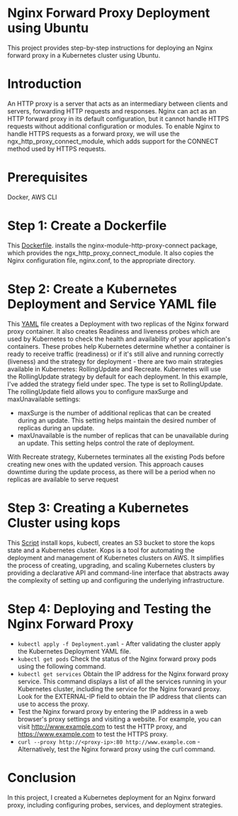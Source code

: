 # Nginx Forward Proxy Deployment using Ubuntu
This project provides step-by-step instructions for deploying an Nginx forward proxy in a Kubernetes cluster using Ubuntu.

# Introduction
An HTTP proxy is a server that acts as an intermediary between clients and servers, forwarding HTTP requests and responses. Nginx can act as an HTTP forward proxy in its default configuration, but it cannot handle HTTPS requests without additional configuration or modules. To enable Nginx to handle HTTPS requests as a forward proxy, we will use the ngx_http_proxy_connect_module, which adds support for the CONNECT method used by HTTPS requests.

# Prerequisites
Docker, AWS CLI

# Step 1: Create a Dockerfile
This [Dockerfile](./Dockerfile). installs the nginx-module-http-proxy-connect package, which provides the ngx_http_proxy_connect_module. It also copies the Nginx configuration file, nginx.conf, to the appropriate directory.

# Step 2: Create a Kubernetes Deployment and Service YAML file
This [YAML](./Deployment.yaml) file creates a Deployment with two replicas of the Nginx forward proxy container. It also creates Readiness and liveness probes which are used by Kubernetes to check the health and availability of your application's containers. These probes help Kubernetes determine whether a container is ready to receive traffic (readiness) or if it's still alive and running correctly (liveness) and the strategy for deployment - there are two main strategies available in Kubernetes: RollingUpdate and Recreate. Kubernetes will use the RollingUpdate strategy by default for each deployment. In this example, I've added the strategy field under spec. The type is set to RollingUpdate. The rollingUpdate field allows you to configure maxSurge and maxUnavailable settings:
- maxSurge is the number of additional replicas that can be created during an update. This setting helps maintain the desired number of replicas during an update.
- maxUnavailable is the number of replicas that can be unavailable during an update. This setting helps control the rate of deployment.

With Recreate strategy, Kubernetes terminates all the existing Pods before creating new ones with the updated version. This approach causes downtime during the update process, as there will be a period when no replicas are available to serve request

# Step 3: Creating a Kubernetes Cluster using kops
This [Script](./kops.sh) install kops, kubectl, creates an S3 bucket to store the kops state and a Kubernetes cluster.
Kops is a tool for automating the deployment and management of Kubernetes clusters on AWS. It simplifies the process of creating, upgrading, and scaling Kubernetes clusters by providing a declarative API and command-line interface that abstracts away the complexity of setting up and configuring the underlying infrastructure.

# Step 4: Deploying and Testing the Nginx Forward Proxy
- `kubectl apply -f Deployment.yaml` - After validating the cluster apply the Kubernetes Deployment YAML file.
- `kubectl get pods` Check the status of the Nginx forward proxy pods using the following command.
- `kubectl get services` Obtain the IP address for the Nginx forward proxy service. This command displays a list of all the services running in your Kubernetes cluster, including the service for the Nginx forward proxy. Look for the EXTERNAL-IP field to obtain the IP address that clients can use to access the proxy.
- Test the Nginx forward proxy by entering the IP address in a web browser's proxy settings and visiting a website. For example, you can visit http://www.example.com to test the HTTP proxy, and https://www.example.com to test the HTTPS proxy.
- `curl --proxy http://<proxy-ip>:80 http://www.example.com` - Alternatively, test the Nginx forward proxy using the curl command.

# Conclusion
In this project, I created a Kubernetes deployment for an Nginx forward proxy, including configuring probes, services, and deployment strategies.
